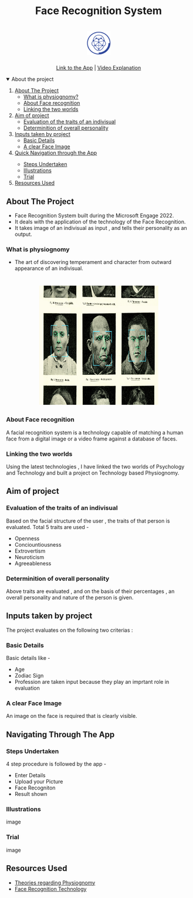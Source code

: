 <h1 align="center">Face Recognition System
</h1>
  <h1 align="center">
  
 <img src="readme images/facerecogicon.jpeg" alt="Logo" width="65" height="65">
    </h1>
     
    
<p align="center">
 <a target="_blank" href="https://physioface.netlify.app/">Link to the App</a>
    |
 <a target="_blank" href="https://youtu.be/O7uGtnhZe2s">Video Explanation</a>
</p>



    
<!-- TABLE OF CONTENTS -->
<details open="open">
  <summary>About the project</summary>
  <ol>
    <li>
      <a href="#about-the-project">About The Project</a>
      <ul>
        <li><a href="#what-is-physiognomy">What is physiognomy?</a></li>
        <li><a href="#about-face-recognition">About Face recognition</a></li>
        <li><a href="#linking-the-two-worlds">Linking the two worlds</a></li>
      </ul>
    </li>
    <li>
      <a href="#aim-of-project">Aim of project</a>
      <ul>
        <li><a href="#evaluation-of-the-traits-of-an-indivisual">Evaluation of the traits of an indivisual</a></li>
        <li><a href="#determinition-of-overall-personality">Determinition of overall personality</a></li>
      </ul>
    </li>
    <li>
      <a href="#inputs-taken-by-project">Inputs taken by project</a>
      <ul>
        <li><a href="#basic-details">Basic Details</a></li>
        <li><a href="#a-clear-face-image">A clear Face Image</a> </li> </ul>
        </li>
    <li><a href="#navigating-through-the-app"> Quick Navigation through the App</a></li><ul>
        <li><a href="#steps-undertaken">Steps Undertaken</a></li>
        <li><a href="#illustrations">Illustrations</a></li>
        <li><a href="#trial">Trial</a></li>
      </ul>
    <li><a href="#resources-used">Resources Used</a></li>
  </ol>
</details>

<!-- ABOUT THE PROJECT -->

## About The Project
* Face Recognition System built during the Microsoft Engage 2022. 
* It deals with the application of the technology of the Face Recognition. 
* It takes image of an indivisual as input , and tells their personality as an output.

### What is physiognomy
* The art of discovering temperament and character from outward appearance of an indivisual.
<h1 align="center">
  
 <img src="readme images/physiognomy.jpeg" alt="Logo" width="325" height="325">
    </h1>

### About Face recognition
A facial recognition system is a technology capable of matching a human face from a digital image or a video frame against a database of faces. 

### Linking the two worlds
Using the latest technologies , I have linked the two worlds of Psychology and Technology and built a project on Technology based Physiognomy.

<!-- AGILE METHODOLOGY -->
## Aim of project

### Evaluation of the traits of an indivisual

Based on the facial structure of the user , the traits of that person is evaluated. Total 5 traits are used -
* Openness
* Conciountiousness
* Extrovertism
* Neuroticism
* Agreeableness
### Determinition of overall personality

Above traits are evaluated , and on the basis of their percentages , an overall personality and nature of the person is given.

<!-- INSTALLATIONS -->

## Inputs taken by project
The project evaluates on the following two criterias :
### Basic Details
Basic details like -
* Age
* Zodiac Sign
* Profession
are taken input because they play an imprtant role in evaluation
### A clear Face Image

An image on the face is required that is clearly visible.


<!-- APP TUTORIAL-->
## Navigating Through The App
### Steps Undertaken

4 step procedure is followed by the app -
* Enter Details
* Upload your Picture
* Face Recogniton
* Result shown



### Illustrations

image 

### Trial

image

<!-- ACKNOWLEDGEMENTS -->

## Resources Used

* [Theories regarding Physiognomy](https://www.britannica.com/topic/physiognomy-divination)
* [Face Recognition Technology](https://youtu.be/rr_Zd16dql0)

